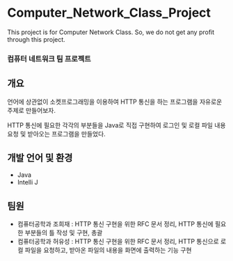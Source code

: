 # Computer_Network_Class_Project
This project is for Computer Network Class. So, we do not get any profit through this project.

### 컴퓨터 네트워크 팀 프로젝트

## 개요
언어에 상관없이 소켓프로그래밍을 이용하여 HTTP 통신을 하는 프로그램을 자유로운 주제로 만들어보자.

HTTP 통신에 필요한 각각의 부분들을 Java로 직접 구현하여 로그인 및 로컬 파일 내용 요청 및 받아오는 프로그램을 만들었다.

## 개발 언어 및 환경
* Java
* Intelli J

## 팀원
* 컴퓨터공학과 조희재 : HTTP 통신 구현을 위한 RFC 문서 정리, HTTP 통신에 필요한 부분들의 틀 작성 및 구현, 총괄
* 컴퓨터공학과 허유성 : HTTP 통신 구현을 위한 RFC 문서 정리, HTTP 통신으로 로컬 파일을 요청하고, 받아온 파일의 내용을 화면에 출력하는 기능 구현
